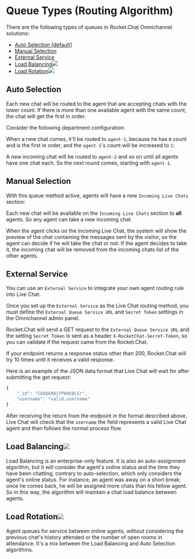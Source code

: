 # Queue Types (Routing Algorithm)

There are the following types of queues in Rocket.Chat Omnichannel solutions:

* [Auto Selection \[default\]](queue-types-routing-algorithm.md#auto-selection)
* [Manual Selection](queue-types-routing-algorithm.md#manual-selection)
* [External Service](queue-types-routing-algorithm.md#external-service)
* [Load Balancing](queue-types-routing-algorithm.md#load-balancing)![](<../../../../.gitbook/assets/2021-06-10\_22-31-38 (3) (3) (3) (3) (3) (3) (3) (3) (3) (2) (3) (1) (1) (1) (1) (1) (1) (1) (2).jpg>)
* [Load Rotation](queue-types-routing-algorithm.md#load-rotation)![](<../../../../.gitbook/assets/2021-06-10\_22-31-38 (3) (3) (3) (3) (3) (3) (3) (3) (3) (2) (3) (1) (1) (1) (1) (1) (1) (1) (30).jpg>)

## Auto Selection

Each new chat will be routed to the agent that are accepting chats with the lower count. If there is more than one available agent with the same count, the chat will get the first in order.

Consider the following department configuration:

When a new chat comes, it'll be routed to `agent-1`, because he has `0` count and is the first in order, and the `agent-1`'s count will be increased to `1`:

A new incoming chat will be routed to `agent-2` and so on until all agents have one chat each. So the next round comes, starting with `agent-1`.

## Manual Selection

With this queue method active, agents will have a new `Incoming Live Chats` section:

Each new chat will be available on the `Incoming Live Chats` section to **all** agents. So any agent can take a new incoming chat.

When the agent clicks on the incoming Live Chat, the system will show the preview of the chat containing the messages sent by the visitor, so the agent can decide if he will take the chat or not. If the agent decides to take it, the incoming chat will be removed from the incoming chats list of the other agents.

## External Service

You can use an `External Service` to integrate your own agent routing rule into Live Chat.

Once you set up the `External Service` as the Live Chat routing method, you must define the `External Queue Service URL` and `Secret Token` settings in the Omnichannel admin panel.

Rocket.Chat will send a GET request to the `External Queue Service URL` and the setting `Secret Token` is sent as a header `X-RocketChat-Secret-Token`, so you can validate if the request came from the Rocket.Chat.

If your endpoint returns a response status other than 200, Rocket.Chat will try 10 times until it receives a valid response.

Here is an example of the JSON data format that Live Chat will wait for after submitting the get request:

```javascript
{
    "_id": "CbbQkRAifP6HtDLSr",
    "username": "valid.username"
}
```

After receiving the return from the endpoint in the format described above, Live Chat will check that the `username` the field represents a valid Live Chat agent and then follows the normal process flow.

## Load Balancing![](<../../../../.gitbook/assets/2021-06-10\_22-31-38 (3) (3) (3) (3) (3) (3) (3) (3) (3) (2) (3) (1) (1) (1) (1) (1) (1) (1) (8).jpg>)

Load Balancing is an enterprise-only feature. It is also an auto-assignment algorithm, but it will consider the agent's online status and the time they have been chatting, contrary to auto-selection, which only considers the agent's online status. For instance, an agent was away on a short break; once he comes back, he will be assigned more chats than his fellow agent. So in this way, the algorithm will maintain a chat load balance between agents.

## Load Rotation![](<../../../../.gitbook/assets/2021-06-10\_22-31-38 (3) (3) (3) (3) (3) (3) (3) (3) (3) (2) (3) (1) (1) (1) (1) (1) (1) (1) (38).jpg>)

Agent queues for service between online agents, without considering the previous chat's history attended or the number of open rooms in attendance. It's a mix between the Load Balancing and Auto Selection algorithms.

